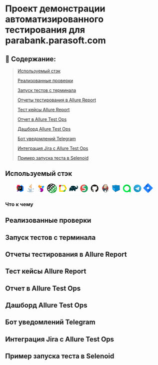 # Проект демонстрации автоматизированного тестирования для parabank.parasoft.com


## :pushpin: Содержание:

>  [Используемый стэк](#-Используемый-стэк)
>
>  [Реализованные проверки](#-Реализованные-проверки)
>
>  [Запуск тестов с терминала](#-Запуск-тестов-с-терминала)
>
>  [Отчеты тестирования в Allure Report](#-Отчеты-тестирования-в-Allure-Report)
>
>  [Тест кейсы Allure Report](#-Тест-кейсы-Allure-Report)
>
>  [Отчет в Allure Test Ops](#-Отчет-в-Allure-Test-Ops)
>
>  [Дашборд Allure Test Ops](#-Дашборд-Allure-Test-Ops)
>
>  [Бот уведомлений Telegram](#-Бот-уведомлений-Telegram)
>
>  [Интеграция Jira с Allure Test Ops](#-Интеграция-Jira-с-Allure-Test-Ops)
>
>  [Пример запуска теста в Selenoid](#-Пример-запуска-теста-в-Selenoid)

## Используемый стэк

<p align="center">
<img width="6%" title="IntelliJ IDEA" src="images/logo/Intelij_IDEA.svg">
<img width="6%" title="Java" src="images/logo/Java.svg">
<img width="6%" title="Selenide" src="images/logo/Selenide.svg">
<img width="6%" title="Rest Assured" src="images/logo/RestAssured.png">
<img width="6%" title="Allure Report" src="images/logo/Allure_Report.svg">
<img width="6%" title="Gradle" src="images/logo/Gradle.svg">
<img width="6%" title="JUnit5" src="images/logo/JUnit5.svg">
<img width="6%" title="GitHub" src="images/logo/GitHub.svg">
<img width="6%" title="Jenkins" src="images/logo/Jenkins.svg">
<img width="6%" title="Selenoid" src="images/logo/Selenoid.svg">
<img width="6%" title="Allure TestOps" src="images/logo/Allure_TO.svg">
<img width="6%" title="Telegram API" src="images/logo/Telegram.svg">
<img width="6%" title="Jira" src="images/logo/jira-seeklogo.com.svg">
</p>

### Что к чему 

## Реализованные проверки




## Запуск тестов с терминала






## Отчеты тестирования в Allure Report








## Тест кейсы Allure Report





## Отчет в Allure Test Ops


## Дашборд Allure Test Ops




## Бот уведомлений Telegram



## Интеграция Jira с Allure Test Ops




## Пример запуска теста в Selenoid
